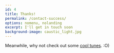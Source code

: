 ```yaml
---
id: 4
title: Thanks!
permalink: /contact-success/
options: nomenu, nolanding
excerpt: I'll get in touch soon
background-image: caustic_light.jpg
---
```


Meanwhile, why not check out some
<a target="_blank"
   href="http://www.pandora.com/profile/stations/arkadianriver">cool tunes</a>. :O)
